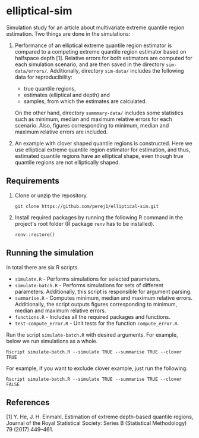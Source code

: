 # elliptical-sim

Simulation study for an article about multivariate extreme quantile
region estimation. Two things are done in the simulations:

1. Performance of an elliptical extreme quantile region estimator is compared to
a competing extreme quantile region estimator based on halfspace depth [1].
Relative errors for both estimators are computed for each simulation scenario,
and are then saved in the directory `sim-data/errors/`. Additionally, directory
`sim-data/` includes the following data for reproducibility:

   - true quantile regions,
   - estimates (elliptical and depth) and
   - samples, from which the estimates are calculated.

   On the other hand, directory `summmary-data/` includes some statistics such
as minimum, median and maximum relative errors for each scenario. Also, figures
corresponding to minimum, median and maximum relative errors are included.

2. An example with clover shaped quantile regions is constructed. Here we use
elliptical extreme quantile region estimator for estimation, and thus, estimated
quantile regions have an elliptical shape, even though true quantile regions are
not elliptically shaped.

## Requirements

1. Clone or unzip the repository.
    ```
    git clone https://github.com/perej1/elliptical-sim.git
    ```

2. Install required packages by running the following R command in the project's
   root folder (R package `renv` has to be installed).
    ```
    renv::restore()
    ```

## Running the simulation

In total there are six R scripts.

- `simulate.R` - Performs simulations for selected parameters.
- `simulate-batch.R` - Performs simulations for sets of different parameters.
  Additionally, this script is responsible for argument parsing.
- `summarise.R` - Computes minimum, median and maximum relative errors.
  Additionally, the script outputs figures corresponding to minimum, median and
  maximum relative errors.
- `functions.R` - Includes all the required packages and functions.
- `test-compute_error.R` - Unit tests for the function `compute_error.R`.

Run the script `simulate-batch.R` with desired arguments. For example, below we run simulations as a whole.

```
Rscript simulate-batch.R --simulate TRUE --summarise TRUE --clover TRUE
```

For example, if you want to exclude clover example, just run the following.
```
Rscript simulate-batch.R --simulate TRUE --summarise TRUE --clover FALSE
```

## References

[1] Y. He, J. H. Einmahl, Estimation of extreme depth-based quantile regions,
Journal of the Royal Statistical Society: Series B (Statistical Methodology) 79
(2017) 449–461.